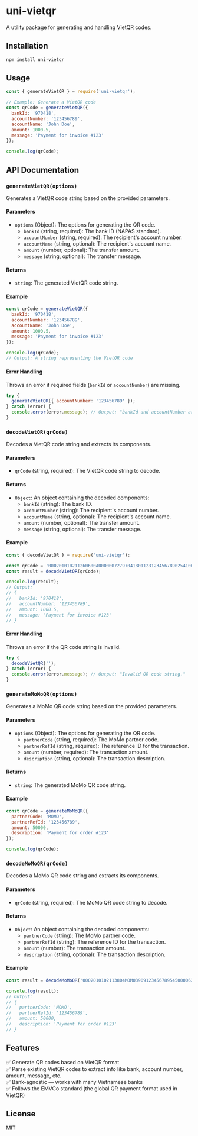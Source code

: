 # uni-vietqr

A utility package for generating and handling VietQR codes.

## Installation

```bash
npm install uni-vietqr
```

## Usage

```javascript
const { generateVietQR } = require('uni-vietqr');

// Example: Generate a VietQR code
const qrCode = generateVietQR({
  bankId: '970418',
  accountNumber: '123456789',
  accountName: 'John Doe',
  amount: 1000.5,
  message: 'Payment for invoice #123'
});

console.log(qrCode);
```

## API Documentation

### `generateVietQR(options)`

Generates a VietQR code string based on the provided parameters.

#### Parameters

- `options` (Object): The options for generating the QR code.
  - `bankId` (string, required): The bank ID (NAPAS standard).
  - `accountNumber` (string, required): The recipient's account number.
  - `accountName` (string, optional): The recipient's account name.
  - `amount` (number, optional): The transfer amount.
  - `message` (string, optional): The transfer message.

#### Returns

- `string`: The generated VietQR code string.

#### Example

```javascript
const qrCode = generateVietQR({
  bankId: '970418',
  accountNumber: '123456789',
  accountName: 'John Doe',
  amount: 1000.5,
  message: 'Payment for invoice #123'
});

console.log(qrCode);
// Output: A string representing the VietQR code
```

#### Error Handling

Throws an error if required fields (`bankId` or `accountNumber`) are missing.

```javascript
try {
  generateVietQR({ accountNumber: '123456789' });
} catch (error) {
  console.error(error.message); // Output: "bankId and accountNumber are required fields."
}
```

### `decodeVietQR(qrCode)`

Decodes a VietQR code string and extracts its components.

#### Parameters

- `qrCode` (string, required): The VietQR code string to decode.

#### Returns

- `Object`: An object containing the decoded components:
  - `bankId` (string): The bank ID.
  - `accountNumber` (string): The recipient's account number.
  - `accountName` (string, optional): The recipient's account name.
  - `amount` (number, optional): The transfer amount.
  - `message` (string, optional): The transfer message.

#### Example

```javascript
const { decodeVietQR } = require('uni-vietqr');

const qrCode = '000201010211260600A0000007279704180112312345678902541000.5062Payment for invoice #1236304';
const result = decodeVietQR(qrCode);

console.log(result);
// Output:
// {
//   bankId: '970418',
//   accountNumber: '123456789',
//   amount: 1000.5,
//   message: 'Payment for invoice #123'
// }
```

#### Error Handling

Throws an error if the QR code string is invalid.

```javascript
try {
  decodeVietQR('');
} catch (error) {
  console.error(error.message); // Output: "Invalid QR code string."
}
```

### `generateMoMoQR(options)`

Generates a MoMo QR code string based on the provided parameters.

#### Parameters

- `options` (Object): The options for generating the QR code.
  - `partnerCode` (string, required): The MoMo partner code.
  - `partnerRefId` (string, required): The reference ID for the transaction.
  - `amount` (number, required): The transaction amount.
  - `description` (string, optional): The transaction description.

#### Returns

- `string`: The generated MoMo QR code string.

#### Example

```javascript
const qrCode = generateMoMoQR({
  partnerCode: 'MOMO',
  partnerRefId: '123456789',
  amount: 50000,
  description: 'Payment for order #123'
});

console.log(qrCode);
```

### `decodeMoMoQR(qrCode)`

Decodes a MoMo QR code string and extracts its components.

#### Parameters

- `qrCode` (string, required): The MoMo QR code string to decode.

#### Returns

- `Object`: An object containing the decoded components:
  - `partnerCode` (string): The MoMo partner code.
  - `partnerRefId` (string): The reference ID for the transaction.
  - `amount` (number): The transaction amount.
  - `description` (string, optional): The transaction description.

#### Example

```javascript
const result = decodeMoMoQR('0002010102113804MOMO3909123456789545000062Payment for order #1236304');

console.log(result);
// Output:
// {
//   partnerCode: 'MOMO',
//   partnerRefId: '123456789',
//   amount: 50000,
//   description: 'Payment for order #123'
// }
```

## Features

✅ Generate QR codes based on VietQR format  
✅ Parse existing VietQR codes to extract info like bank, account number, amount, message, etc.  
✅ Bank-agnostic — works with many Vietnamese banks  
✅ Follows the EMVCo standard (the global QR payment format used in VietQR)

## License

MIT
